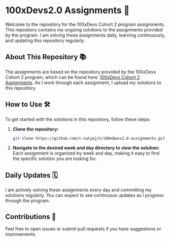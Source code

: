 # 100xDevs2.0 Assignments 🚀

Welcome to the repository for the 100xDevs Cohort 2 program assignments. This repository contains my ongoing solutions to the assignments provided by the program. I am solving these assignments daily, learning continuously, and updating this repository regularly.

## About This Repository 📚

The assignments are based on the repository provided by the 100xDevs Cohort 2 program, which can be found here: [100xDevs Cohort 2 Assignments](https://github.com/100xdevs-cohort-2/assignments). As I work through each assignment, I upload my solutions to this repository.

## How to Use 🛠️

To get started with the solutions in this repository, follow these steps:

1. **Clone the repository:**
   ```sh
   git clone https://github.com/s-satyajit/100xDevs2.0-assignments.git
   ```

2. **Navigate to the desired week and day directory to view the solution:**
Each assignment is organized by week and day, making it easy to find the specific solution you are looking for.

## Daily Updates 🗓️

I am actively solving these assignments every day and committing my solutions regularly. You can expect to see continuous updates as I progress through the program.

## Contributions 🤝

Feel free to open issues or submit pull requests if you have suggestions or improvements.